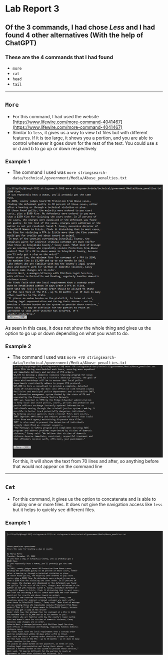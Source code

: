 # Lab Report 3

## Of the 3 commands, I had chose ***Less*** and I had found 4 other alternatives (With the help of ChatGPT)

### These are the 4 commands that I had found

- `more`
- `cat`
- `head`
- `tail`

---
## `More`

- For this command, I had used the website [https://www.lifewire.com/more-command-4041467](https://www.lifewire.com/more-command-4041467)
- Similar to `less`, it gives us a way to view txt files but with different features. If it is too large, it shows you a portion, and you are able to control
whenever it goes down for the rest of the text. You could use s or d and b to go up or down respectively 

### **Example 1**

* The command I used was `more stringsearch-data/technical/government/Media/Abuse_penalties.txt`

![Image](Lab3More1.png)

As seen in this case, it does not show the whole thing and gives us the option to go up or down depending on what you want to do.

### **Example 2**

* The command I used was `more +70 stringsearch-data/technical/government/Media/Abuse_penalties.txt`
![Image](Lab3More2.png)
For this, it will show the text from 70 lines and after, so anything before that would not appear on the command line
---

## `Cat`
- For this command, it gives us the option to concatenate and is able to display one or more files. It does not give the navigation access like `less` but it helps to quickly see different files. 

### **Example 1**
![Image](Lab3Cat1.png)
